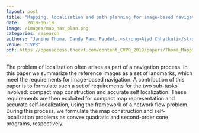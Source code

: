 ```yaml
---
layout: post
title: "Mapping, localization and path planning for image-based navigation using visual features and map"
date:   2019-06-19
image: /images/map_nav_plan.png
categories: research
authors: "Janine Thoma, Danda Pani Paudel, <strong>Ajad Chhatkuli</strong>, Thomas Probst, Luc Van Gool"
venue: "CVPR"
pdf: https://openaccess.thecvf.com/content_CVPR_2019/papers/Thoma_Mapping_Localization_and_Path_Planning_for_Image-Based_Navigation_Using_Visual_CVPR_2019_paper.pdf
---
```

The problem of localization often arises as part of a navigation process. In this paper we summarize
the reference images as a set of landmarks, which meet the
requirements for image-based navigation. A contribution
of this paper is to formulate such a set of requirements for
the two sub-tasks involved: compact map construction and
accurate self localization. These requirements are then exploited for compact map representation and accurate self-localization, using the framework of a network flow problem. During this process, we formulate the map construction and self-localization problems as convex quadratic and second-order cone programs, respectively.
